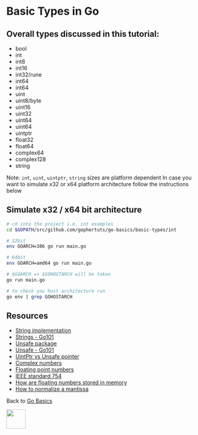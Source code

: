 # Basic Types in Go

## Overall types discussed in this tutorial:

- bool
- int
- int8
- int16
- int32/rune
- int64
- int64
- uint
- uint8/byte
- uint16
- uint32
- uint64
- uint64
- uintptr
- float32
- float64
- complex64
- complex128
- string

Note: `int`, `uint`, `uintptr`, `string` sizes are platform dependent
In case you want to simulate x32 or x64 platform architecture
follow the instructions below

## Simulate x32 / x64 bit architecture

```bash
# cd into the project i.e. int examples
cd $GOPATH/src/github.com/gophertuts/go-basics/basic-types/int

# 32bit
env GOARCH=386 go run main.go

# 64bit
env GOARCH=amd64 go run main.go

# $GOARCH => $GOHOSTARCH will be taken
go run main.go

# to check you host architecture run
go env | grep GOHOSTARCH
```

## Resources

- [String implementation](https://github.com/golang/go/blob/master/src/runtime/string.go)
- [Strings - Go101](https://go101.org/article/string.html)
- [Unsafe package](https://golang.org/pkg/unsafe/)
- [Unsafe - Go101](https://go101.org/article/unsafe.html)
- [UintPtr vs Unsafe pointer](https://utcc.utoronto.ca/~cks/space/blog/programming/GoUintptrVsUnsafePointer)
- [Complex numbers](https://en.wikipedia.org/wiki/Complex_number)
- [Floating point numbers](https://docs.oracle.com/cd/E19957-01/806-3568/ncg_goldberg.html)
- [IEEE standard 754](https://www.geeksforgeeks.org/ieee-standard-754-floating-point-numbers/)
- [How are floating numbers stored in memory](https://stackoverflow.com/questions/7644699/how-are-floating-point-numbers-stored-in-memory)
- [How to normalize a mantissa](https://stackoverflow.com/questions/28800565/how-to-normalize-a-mantissa)

Back to
[Go Basics](https://github.com/gophertuts/go-basics)

<img src="https://github.com/gophertuts/go-basics/raw/master/gophertuts.svg?sanitize=true" width="50px"/>